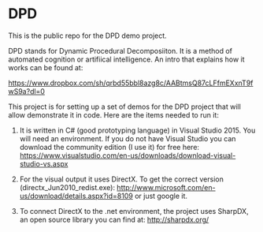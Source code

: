 # DPD
This is the public  repo for the DPD demo project.

DPD stands for Dynamic Procedural Decomposiiton. It is a method of automated cognition or artifiical intelligence. An intro
that explains how it works can be found at:

https://www.dropbox.com/sh/qrbd55bbl8azg8c/AABtmsQ87cLFfmEXxnT9fwS9a?dl=0

This project is for setting up a set of demos for the DPD project that will allow demonstrate it in code.
Here are the items needed to run it:

1. It is written in C# (good prototyping language) in Visual Studio 2015. You will need an environment. 
   If you do not have Visual Studio you can download the community edition (I use it) for free here:
https://www.visualstudio.com/en-us/downloads/download-visual-studio-vs.aspx

2. For the visual output it uses DirectX. To get the correct version (directx_Jun2010_redist.exe):
   http://www.microsoft.com/en-us/download/details.aspx?id=8109 or just google it.

3. To connect DirectX to the .net environment, the project uses SharpDX, an open source library you can find at:
   http://sharpdx.org/
